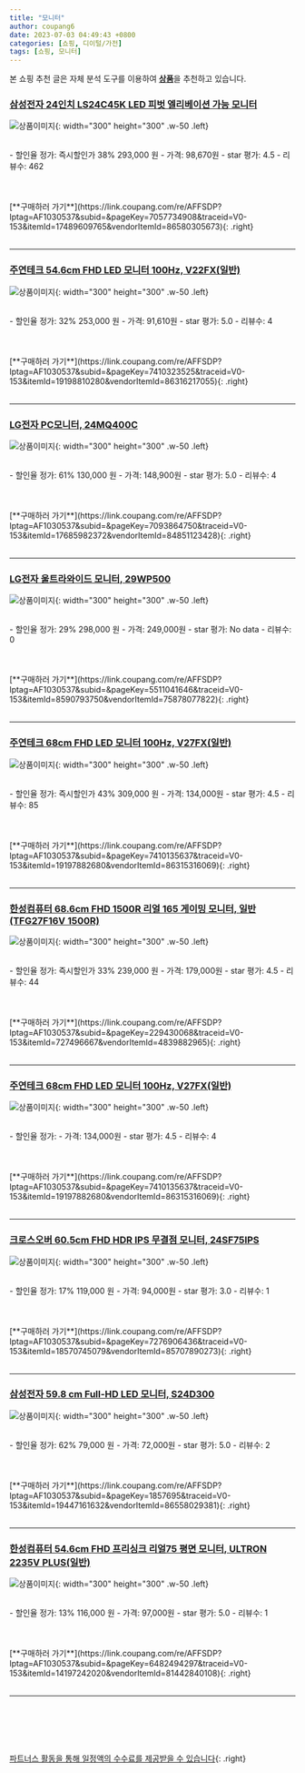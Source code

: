 ```yaml
---
title: "모니터"
author: coupang6
date: 2023-07-03 04:49:43 +0800
categories: [쇼핑, 디이털/가전]
tags: [쇼핑, 모니터]
---
```


본 쇼핑 추천 글은 자체 분석 도구를 이용하여 [**상품**](https://link.coupang.com/a/bao1ui)을 추천하고 있습니다.

### [삼성전자 24인치 LS24C45K LED 피벗 엘리베이션 가능 모니터](https://link.coupang.com/re/AFFSDP?lptag=AF1030537&subid=&pageKey=7057734908&traceid=V0-153&itemId=17489609765&vendorItemId=86580305673)

![상품이미지](https://thumbnail8.coupangcdn.com/thumbnails/remote/230x230ex/image/vendor_inventory/ff5e/2576339ddfb774975f2c0c42ad9dbda03f0656e6412aa82eba042bb68e22.jpg){: width="300" height="300" .w-50 .left}


<br>
- 할인율 정가: 즉시할인가 38%  293,000   원
- 가격: 98,670원
- star 평가: 4.5
- 리뷰수: 462
<br>
<br>
<br>
<br>
[**구매하러 가기**](https://link.coupang.com/re/AFFSDP?lptag=AF1030537&subid=&pageKey=7057734908&traceid=V0-153&itemId=17489609765&vendorItemId=86580305673){: .right}
<br>
<br>

---

### [주연테크 54.6cm FHD LED 모니터 100Hz, V22FX(일반)](https://link.coupang.com/re/AFFSDP?lptag=AF1030537&subid=&pageKey=7410323525&traceid=V0-153&itemId=19198810280&vendorItemId=86316217055)

![상품이미지](https://thumbnail6.coupangcdn.com/thumbnails/remote/230x230ex/image/retail/images/2023/06/19/11/3/d3445a95-f487-4f8a-8acc-cbdea7941986.jpg){: width="300" height="300" .w-50 .left}


<br>
- 할인율 정가: 32%  253,000   원
- 가격: 91,610원
- star 평가: 5.0
- 리뷰수: 4
<br>
<br>
<br>
<br>
[**구매하러 가기**](https://link.coupang.com/re/AFFSDP?lptag=AF1030537&subid=&pageKey=7410323525&traceid=V0-153&itemId=19198810280&vendorItemId=86316217055){: .right}
<br>
<br>

---

### [LG전자 PC모니터, 24MQ400C](https://link.coupang.com/re/AFFSDP?lptag=AF1030537&subid=&pageKey=7093864750&traceid=V0-153&itemId=17685982372&vendorItemId=84851123428)

![상품이미지](https://thumbnail7.coupangcdn.com/thumbnails/remote/230x230ex/image/retail/images/4013224391974847-a278c950-c718-4a62-a546-393b400d7194.jpg){: width="300" height="300" .w-50 .left}


<br>
- 할인율 정가: 61%  130,000   원
- 가격: 148,900원
- star 평가: 5.0
- 리뷰수: 4
<br>
<br>
<br>
<br>
[**구매하러 가기**](https://link.coupang.com/re/AFFSDP?lptag=AF1030537&subid=&pageKey=7093864750&traceid=V0-153&itemId=17685982372&vendorItemId=84851123428){: .right}
<br>
<br>

---

### [LG전자 울트라와이드 모니터, 29WP500](https://link.coupang.com/re/AFFSDP?lptag=AF1030537&subid=&pageKey=5511041646&traceid=V0-153&itemId=8590793750&vendorItemId=75878077822)

![상품이미지](https://thumbnail9.coupangcdn.com/thumbnails/remote/230x230ex/image/retail/images/4523133116460736-79150e99-5a7e-49e7-b943-08e61d73795f.jpg){: width="300" height="300" .w-50 .left}


<br>
- 할인율 정가: 29%  298,000   원
- 가격: 249,000원
- star 평가: No data
- 리뷰수: 0
<br>
<br>
<br>
<br>
[**구매하러 가기**](https://link.coupang.com/re/AFFSDP?lptag=AF1030537&subid=&pageKey=5511041646&traceid=V0-153&itemId=8590793750&vendorItemId=75878077822){: .right}
<br>
<br>

---

### [주연테크 68cm FHD LED 모니터 100Hz, V27FX(일반)](https://link.coupang.com/re/AFFSDP?lptag=AF1030537&subid=&pageKey=7410135637&traceid=V0-153&itemId=19197882680&vendorItemId=86315316069)

![상품이미지](https://thumbnail7.coupangcdn.com/thumbnails/remote/230x230ex/image/retail/images/2023/06/19/10/4/d5bfae60-645a-464f-aa35-e5a7b8557b91.jpg){: width="300" height="300" .w-50 .left}


<br>
- 할인율 정가: 즉시할인가 43%  309,000   원
- 가격: 134,000원
- star 평가: 4.5
- 리뷰수: 85
<br>
<br>
<br>
<br>
[**구매하러 가기**](https://link.coupang.com/re/AFFSDP?lptag=AF1030537&subid=&pageKey=7410135637&traceid=V0-153&itemId=19197882680&vendorItemId=86315316069){: .right}
<br>
<br>

---

### [한성컴퓨터 68.6cm FHD 1500R 리얼 165 게이밍 모니터, 일반(TFG27F16V 1500R)](https://link.coupang.com/re/AFFSDP?lptag=AF1030537&subid=&pageKey=229430068&traceid=V0-153&itemId=727496667&vendorItemId=4839882965)

![상품이미지](https://thumbnail9.coupangcdn.com/thumbnails/remote/230x230ex/image/retail/images/2516603351026248-2b388ccd-76de-4d26-811e-ffd6eef68f05.jpg){: width="300" height="300" .w-50 .left}


<br>
- 할인율 정가: 즉시할인가 33%  239,000   원
- 가격: 179,000원
- star 평가: 4.5
- 리뷰수: 44
<br>
<br>
<br>
<br>
[**구매하러 가기**](https://link.coupang.com/re/AFFSDP?lptag=AF1030537&subid=&pageKey=229430068&traceid=V0-153&itemId=727496667&vendorItemId=4839882965){: .right}
<br>
<br>

---

### [주연테크 68cm FHD LED 모니터 100Hz, V27FX(일반)](https://link.coupang.com/re/AFFSDP?lptag=AF1030537&subid=&pageKey=7410135637&traceid=V0-153&itemId=19197882680&vendorItemId=86315316069)

![상품이미지](https://thumbnail7.coupangcdn.com/thumbnails/remote/230x230ex/image/retail/images/2023/06/19/10/4/d5bfae60-645a-464f-aa35-e5a7b8557b91.jpg){: width="300" height="300" .w-50 .left}


<br>
- 할인율 정가: 
- 가격: 134,000원
- star 평가: 4.5
- 리뷰수: 4
<br>
<br>
<br>
<br>
[**구매하러 가기**](https://link.coupang.com/re/AFFSDP?lptag=AF1030537&subid=&pageKey=7410135637&traceid=V0-153&itemId=19197882680&vendorItemId=86315316069){: .right}
<br>
<br>

---

### [크로스오버 60.5cm FHD HDR IPS 무결점 모니터, 24SF75IPS](https://link.coupang.com/re/AFFSDP?lptag=AF1030537&subid=&pageKey=7276906436&traceid=V0-153&itemId=18570745079&vendorItemId=85707890273)

![상품이미지](https://thumbnail6.coupangcdn.com/thumbnails/remote/230x230ex/image/retail/images/2023/04/18/17/0/b263db23-3d00-41a7-9f91-36392126865d.jpg){: width="300" height="300" .w-50 .left}


<br>
- 할인율 정가: 17%  119,000   원
- 가격: 94,000원
- star 평가: 3.0
- 리뷰수: 1
<br>
<br>
<br>
<br>
[**구매하러 가기**](https://link.coupang.com/re/AFFSDP?lptag=AF1030537&subid=&pageKey=7276906436&traceid=V0-153&itemId=18570745079&vendorItemId=85707890273){: .right}
<br>
<br>

---

### [삼성전자 59.8 cm Full-HD LED 모니터, S24D300](https://link.coupang.com/re/AFFSDP?lptag=AF1030537&subid=&pageKey=1857695&traceid=V0-153&itemId=19447161632&vendorItemId=86558029381)

![상품이미지](https://thumbnail10.coupangcdn.com/thumbnails/remote/230x230ex/image/vendor_inventory/c748/59b143a86ed6d8045f6a49d542448d4af6051796bcc19bcd8354970665f2.jpg){: width="300" height="300" .w-50 .left}


<br>
- 할인율 정가: 62%  79,000   원
- 가격: 72,000원
- star 평가: 5.0
- 리뷰수: 2
<br>
<br>
<br>
<br>
[**구매하러 가기**](https://link.coupang.com/re/AFFSDP?lptag=AF1030537&subid=&pageKey=1857695&traceid=V0-153&itemId=19447161632&vendorItemId=86558029381){: .right}
<br>
<br>

---

### [한성컴퓨터 54.6cm FHD 프리싱크 리얼75 평면 모니터, ULTRON 2235V PLUS(일반)](https://link.coupang.com/re/AFFSDP?lptag=AF1030537&subid=&pageKey=6482494297&traceid=V0-153&itemId=14197242020&vendorItemId=81442840108)

![상품이미지](https://thumbnail10.coupangcdn.com/thumbnails/remote/230x230ex/image/retail/images/384796700833890-c857f298-36e0-4136-9b25-d647daa0998b.jpg){: width="300" height="300" .w-50 .left}


<br>
- 할인율 정가: 13%  116,000   원
- 가격: 97,000원
- star 평가: 5.0
- 리뷰수: 1
<br>
<br>
<br>
<br>
[**구매하러 가기**](https://link.coupang.com/re/AFFSDP?lptag=AF1030537&subid=&pageKey=6482494297&traceid=V0-153&itemId=14197242020&vendorItemId=81442840108){: .right}
<br>
<br>

---
<br><br><br><br><br> [파트너스 활동을 통해 일정액의 수수료를 제공받을 수 있습니다](https://link.coupang.com/a/bao1ui){: .right}
